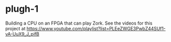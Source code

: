 # plugh-1

Building a CPU on an FPGA that can play Zork.
See the videos for this project at https://www.youtube.com/playlist?list=PLEeZWGE3PwbZ44SUf1-vA-UuX9_J_pifB
